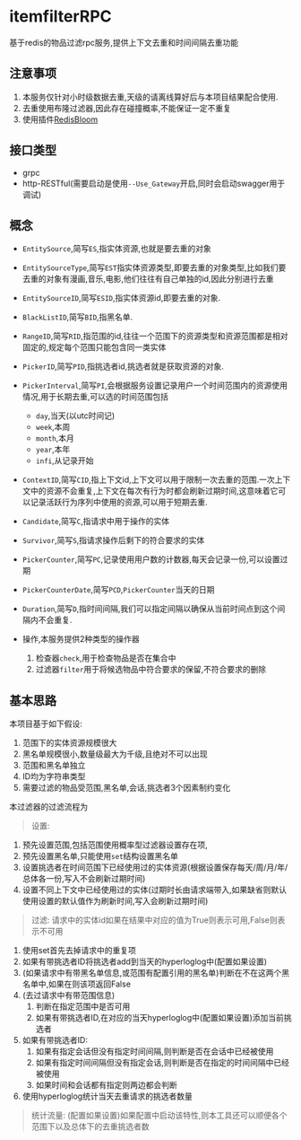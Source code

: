 # itemfilterRPC

基于redis的物品过滤rpc服务,提供上下文去重和时间间隔去重功能

## 注意事项

1. 本服务仅针对小时级数据去重,天级的请离线算好后与本项目结果配合使用.
2. 去重使用布隆过滤器,因此存在碰撞概率,不能保证一定不重复
3. 使用插件[RedisBloom](https://github.com/RedisBloom/RedisBloom)

## 接口类型

+ grpc
+ http-RESTful(需要启动是使用`--Use_Gateway`开启,同时会启动swagger用于调试)

## 概念

+ `EntitySource`,简写`ES`,指实体资源,也就是要去重的对象
+ `EntitySourceType`,简写`EST`指实体资源类型,即要去重的对象类型,比如我们要去重的对象有漫画,音乐,电影,他们往往有自己单独的id,因此分别进行去重
+ `EntitySourceID`,简写`ESID`,指实体资源id,即要去重的对象.
+ `BlackListID`,简写`BID`,指黑名单.
+ `RangeID`,简写`RID`,指范围的id,往往一个范围下的资源类型和资源范围都是相对固定的,规定每个范围只能包含同一类实体
+ `PickerID`,简写`PID`,指挑选者id,挑选者就是获取资源的对象.
+ `PickerInterval`,简写`PI`,会根据服务设置记录用户一个时间范围内的资源使用情况,用于长期去重,可以选的时间范围包括
    + `day`,当天(以utc时间记)
    + `week`,本周
    + `month`,本月
    + `year`,本年
    + `infi`,从记录开始
+ `ContextID`,简写`CID`,指上下文id,上下文可以用于限制一次去重的范围.一次上下文中的资源不会重复,上下文在每次有行为时都会刷新过期时间,这意味着它可以记录活跃行为序列中使用的资源,可以用于短期去重.
+ `Candidate`,简写`C`,指请求中用于操作的实体
+ `Survivor`,简写`S`,指请求操作后剩下的符合要求的实体
+ `PickerCounter`,简写`PC`,记录使用用户数的计数器,每天会记录一份,可以设置过期
+ `PickerCounterDate`,简写`PCD`,`PickerCounter`当天的日期
+ `Duration`,简写`D`,指时间间隔,我们可以指定间隔以确保从当前时间点到这个间隔内不会重复.

+ 操作,本服务提供2种类型的操作器
    1. 检查器`check`,用于检查物品是否在集合中
    2. 过滤器`filter`用于将候选物品中符合要求的保留,不符合要求的删除

## 基本思路

本项目基于如下假设:

1. 范围下的实体资源规模很大
2. 黑名单规模很小,数量级最大为千级,且绝对不可以出现
3. 范围和黑名单独立
4. ID均为字符串类型
5. 需要过滤的物品受范围,黑名单,会话,挑选者3个因素制约变化

本过滤器的过滤流程为

> 设置:

1. 预先设置范围,包括范围使用概率型过滤器设置存在项,
2. 预先设置黑名单,只能使用`set`结构设置黑名单
3. 设置挑选者在时间范围下已经使用过的实体资源(根据设置保存每天/周/月/年/总体各一份,写入不会刷新过期时间)
4. 设置不同上下文中已经使用过的实体(过期时长由请求端带入,如果缺省则默认使用设置的默认值作为刷新时间,写入会刷新过期时间)

> 过滤: 请求中的实体id如果在结果中对应的值为True则表示可用,False则表示不可用

1. 使用set首先去掉请求中的重复项
2. 如果有带挑选者ID将挑选者add到当天的hyperloglog中(配置如果设置)
3. (如果请求中有带黑名单信息,或范围有配置引用的黑名单)判断在不在这两个黑名单中,如果在则该项返回False
4. (去过请求中有带范围信息)
   1. 判断在指定范围中是否可用
   2. 如果有带挑选者ID,在对应的当天hyperloglog中(配置如果设置)添加当前挑选者
5. 如果有带挑选者ID:
    1. 如果有指定会话但没有指定时间间隔,则判断是否在会话中已经被使用
    2. 如果有指定时间间隔但没有指定会话,则判断是否在指定的时间间隔中已经被使用
    3. 如果时间和会话都有指定则两边都会判断
6. 使用hyperloglog统计当天去重请求的挑选者数量

> 统计流量: (配置如果设置)如果配置中启动该特性,则本工具还可以顺便各个范围下以及总体下的去重挑选者数

